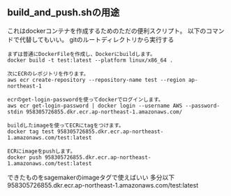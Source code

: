 ## build_and_push.shの用途
これはdockerコンテナを作成するためのただの便利スクリプト。
以下のコマンドで代替してもいい。
gitのルートディレクトリから実行する

```
まずは普通にDockerFileを作成し、Dockerにbuildします。
docker build -t test:latest --platform linux/x86_64 .

次にECRのレポジトリを作ります。
aws ecr create-repository --repository-name test --region ap-northeast-1

ecrのget-login-passwordを使ってdockerでログインします。
aws ecr get-login-password | docker login --username AWS --password-stdin 958305726855.dkr.ecr.ap-northeast-1.amazonaws.com/

buildしたimageを使ってECRにtagをつけます。
docker tag test 958305726855.dkr.ecr.ap-northeast-1.amazonaws.com/test:latest

ECRにimageをpushします。
docker push 958305726855.dkr.ecr.ap-northeast-1.amazonaws.com/test:latest
```

できたものをsagemakerのimageタグで使えばいい
多分以下
958305726855.dkr.ecr.ap-northeast-1.amazonaws.com/test:latest


